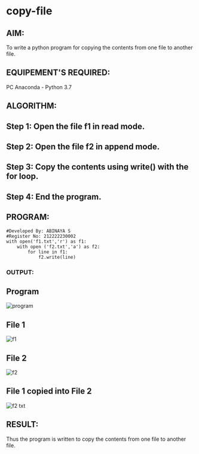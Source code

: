 # copy-file
## AIM:
To write a python program for copying the contents from one file to another file.
## EQUIPEMENT'S REQUIRED: 
PC
Anaconda - Python 3.7
## ALGORITHM: 

## Step 1: Open the file f1 in read mode.
## Step 2: Open the file f2 in append mode.
## Step 3: Copy the contents using write() with the for loop.
## Step 4: End the program.


## PROGRAM:
```
#Developed By: ABINAYA S
#Register No: 212222230002
with open('f1.txt','r') as f1:
    with open ('f2.txt','a') as f2:
        for line in f1:
            f2.write(line)
```
### OUTPUT:
## Program
![program](https://github.com/abinayasangeetha/copy-file/assets/119393675/4c38af41-372f-4bce-8010-389598274394)
## File 1
![f1](https://github.com/abinayasangeetha/copy-file/assets/119393675/79bfe8ae-8e85-471c-ac1b-f5a27c35c4df)
## File 2
![f2](https://github.com/abinayasangeetha/copy-file/assets/119393675/e468bee7-b7cc-49e9-81a6-5e0a4ab5e62a)
## File 1 copied into File 2
![f2 txt](https://github.com/abinayasangeetha/copy-file/assets/119393675/b96ff4b8-78a7-4f2e-950e-87db05a4741c)

## RESULT:
Thus the program is written to copy the contents from one file to another file.
